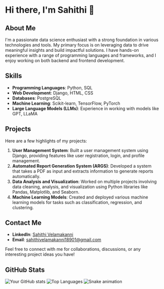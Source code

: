 # Hi there, I'm Sahithi 👋

## About Me
I'm a passionate data science enthusiast with a strong foundation in various technologies and tools. My primary focus is on leveraging data to drive meaningful insights and build impactful solutions. I have hands-on experience with a range of programming languages and frameworks, and I enjoy working on both backend and frontend development.

## Skills
- **Programming Languages**: Python, SQL
- **Web Development**: Django, HTML, CSS
- **Databases**: PostgreSQL
- **Machine Learning**: Scikit-learn, TensorFlow, PyTorch
- **Large Language Models (LLMs)**: Experience in working with models like GPT, LLaMA

## Projects
Here are a few highlights of my projects:

1. **User Management System**: Built a user management system using Django, providing features like user registration, login, and profile management.
2. **Automated Report Generation System (ARGS)**: Developed a system that takes a PDF as input and extracts information to generate reports automatically.
3. **Data Analysis and Visualization**: Worked on multiple projects involving data cleaning, analysis, and visualization using Python libraries like Pandas, Matplotlib, and Seaborn.
4. **Machine Learning Models**: Created and deployed various machine learning models for tasks such as classification, regression, and clustering.

## Contact Me
- **LinkedIn**: [Sahithi Velamakanni](www.linkedin.com/in/sahithi-velamakanni-392039296)
- **Email**: sahithivelamakanni18901@gmail.com

Feel free to connect with me for collaborations, discussions, or any interesting project ideas you have!

## GitHub Stats
![Your GitHub stats](https://github-readme-stats.vercel.app/api?username=your-github-username&show_icons=true&theme=radical)
![Top Languages](https://github-readme-stats.vercel.app/api/top-langs/?username=your-github-username&layout=compact&theme=radical)
![Snake animation](https://github.com/ysahithiv18/sahithiv18/blob/output/github-contribution-grid-snake.svg)


<!--
**sahithiv18/sahithiv18** is a ✨ _special_ ✨ repository because its `README.md` (this file) appears on your GitHub profile.

Here are some ideas to get you started:

- 🔭 I’m currently working on ...
- 🌱 I’m currently learning ...
- 👯 I’m looking to collaborate on ...
- 🤔 I’m looking for help with ...
- 💬 Ask me about ...
- 📫 How to reach me: ...
- 😄 Pronouns: ...
- ⚡ Fun fact: ...
-->
